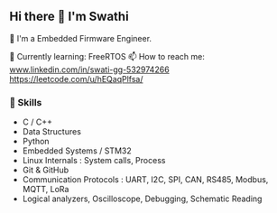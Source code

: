 ## Hi there 👋 I'm Swathi

🔧 I'm a Embedded Firmware Engineer.

🌱 Currently learning: FreeRTOS
📫 How to reach me: www.linkedin.com/in/swati-gg-532974266
https://leetcode.com/u/hEQaqPlfsa/

### 🔧 Skills
- C / C++
- Data Structures
- Python
- Embedded Systems / STM32 
- Linux Internals : System calls, Process
- Git & GitHub
- Communication Protocols : UART, I2C, SPI, CAN, RS485, Modbus, MQTT, LoRa
- Logical analyzers, Oscilloscope, Debugging, Schematic Reading
